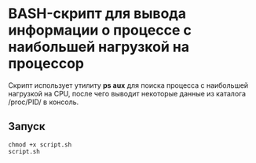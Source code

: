 # BASH-скрипт для вывода информации о процессе с наибольшей нагрузкой на процессор

Скрипт использует утилиту **ps aux** для поиска процесса с наибольшей нагрузкой на CPU, после чего выводит некоторые данные из каталога /proc/PID/ в консоль.

## Запуск

```
chmod +x script.sh
script.sh
```